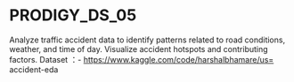 # PRODIGY_DS_05

Analyze traffic accident data to identify patterns related to road conditions, weather, and time of day. Visualize accident hotspots and contributing factors.
Dataset ：-
https://www.kaggle.com/code/harshalbhamare/us=
accident-eda
